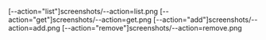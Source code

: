 [--action="list"]screenshots/--action=list.png
[--action="get"]screenshots/--action=get.png
[--action="add"]screenshots/--action=add.png
[--action="remove"]screenshots/--action=remove.png
